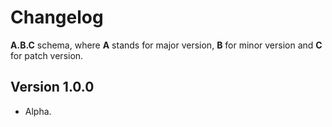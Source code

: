 # Changelog

**A.B.C** schema, where **A** stands for major version, **B** for minor version and **C** for patch version.

## Version 1.0.0

- Alpha.
